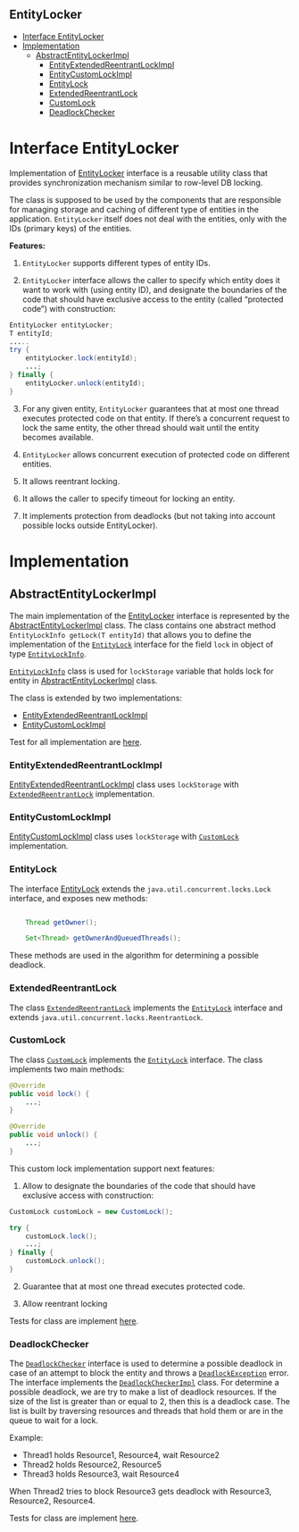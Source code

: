 EntityLocker
------------
- [Interface EntityLocker](#Interface-EntityLocker)
- [Implementation](#Implementation)
    - [AbstractEntityLockerImpl](#AbstractEntityLockerImpl)
        - [EntityExtendedReentrantLockImpl](#EntityExtendedReentrantLockImpl)
        - [EntityCustomLockImpl](#EntityCustomLockImpl)
        - [EntityLock](#EntityLock)
        - [ExtendedReentrantLock](#ExtendedReentrantLock)
        - [CustomLock](#CustomLock)
        - [DeadlockChecker](#DeadlockChecker)

# Interface EntityLocker

Implementation of [EntityLocker](src/main/java/ofedorova/enity/sync/EntityLocker.java) interface is a reusable utility class 
that provides synchronization mechanism similar to row-level DB locking.

The class is supposed to be used by the components that are responsible for managing storage and caching of different type of entities in 
the application. `EntityLocker` itself does not deal with the entities, only with the IDs (primary keys) of the entities.

**Features:**

1. `EntityLocker` supports different types of entity IDs.

2. `EntityLocker` interface allows the caller to specify which entity does it want to work with (using entity ID), and designate 
the boundaries of the code that should have exclusive access to the entity (called “protected code”) with construction:
 ```java
EntityLocker entityLocker;
T entityId;
.....
 try {
     entityLocker.lock(entityId);
     ...;
 } finally {
     entityLocker.unlock(entityId);
 }
 ```

3. For any given entity, `EntityLocker` guarantees that at most one thread executes protected code on that entity. If there’s a 
concurrent request to lock the same entity, the other thread should wait until the entity becomes available.

4. `EntityLocker` allows concurrent execution of protected code on different entities.

5. It allows reentrant locking.

6. It allows the caller to specify timeout for locking an entity.

7. It implements protection from deadlocks (but not taking into account possible locks outside EntityLocker).

# Implementation

## AbstractEntityLockerImpl
The main implementation of the [EntityLocker](src/main/java/ofedorova/enity/sync/EntityLocker.java) interface is represented by the 
[AbstractEntityLockerImpl](src/main/java/ofedorova/enity/sync/impl/lockers/AbstractEntityLockerImpl.java) class.
The class contains one abstract method `EntityLockInfo getLock(T entityId)` that allows you to define the implementation 
of the [`EntityLock`](src/main/java/ofedorova/enity/sync/EntityLock.java) interface for the field `lock` in object of type
[`EntityLockInfo`](src/main/java/ofedorova/enity/sync/EntityLockInfo.java).
 
[`EntityLockInfo`](src/main/java/ofedorova/enity/sync/EntityLockInfo.java) class is used for `lockStorage` variable that holds lock 
for entity in [AbstractEntityLockerImpl](src/main/java/ofedorova/enity/sync/impl/lockers/AbstractEntityLockerImpl.java) class.

The class is extended by two implementations:
- [EntityExtendedReentrantLockImpl](src/main/java/ofedorova/enity/sync/impl/lockers/EntityExtendedReentrantLockImpl.java)
- [EntityCustomLockImpl](src/main/java/ofedorova/enity/sync/impl/lockers/EntityCustomLockImpl.java)

Test for all implementation are [here](src/test/java/ofedorova/enity/sync/impl/lockers/EntityLockerImplTest.java).

### EntityExtendedReentrantLockImpl
[EntityExtendedReentrantLockImpl](src/main/java/ofedorova/enity/sync/impl/lockers/EntityExtendedReentrantLockImpl.java) class 
uses `lockStorage` with [`ExtendedReentrantLock`](src/main/java/ofedorova/enity/sync/impl/locks/ExtendedReentrantLock.java) implementation.

### EntityCustomLockImpl
[EntityCustomLockImpl](src/main/java/ofedorova/enity/sync/impl/lockers/EntityCustomLockImpl.java) class uses `lockStorage` 
with [`CustomLock`](src/main/java/ofedorova/enity/sync/impl/locks/CustomLock.java) implementation.

### EntityLock
The interface [EntityLock](src/main/java/ofedorova/enity/sync/EntityLock.java) extends the `java.util.concurrent.locks.Lock` interface, 
and exposes new methods:
```java

    Thread getOwner();

    Set<Thread> getOwnerAndQueuedThreads();
```
These methods are used in the algorithm for determining a possible deadlock.

### ExtendedReentrantLock
The class [`ExtendedReentrantLock`](src/main/java/ofedorova/enity/sync/impl/locks/ExtendedReentrantLock.java) implements 
the [`EntityLock`](src/main/java/ofedorova/enity/sync/EntityLock.java) interface and extends `java.util.concurrent.locks.ReentrantLock`. 

### CustomLock
The class [`CustomLock`](src/main/java/ofedorova/enity/sync/impl/locks/CustomLock.java) implements the 
[`EntityLock`](src/main/java/ofedorova/enity/sync/EntityLock.java) interface. 
The class implements two main methods:
```java
@Override
public void lock() {
    ...;
}

@Override
public void unlock() {
    ...;
}
```

This custom lock implementation support next features:

1. Allow to designate the boundaries of the code that should have exclusive access with construction:
```java
CustomLock customLock = new CustomLock();

try {
    customLock.lock();
    ...;
} finally {
    customLock.unlock();
}
```

2. Guarantee that at most one thread executes protected code.

3. Allow reentrant locking

Tests for class are implement [here](src/test/java/ofedorova/enity/sync/impl/locks/CustomLockTest.java).

### DeadlockChecker
The [`DeadlockChecker`](src/main/java/ofedorova/enity/sync/impl/DeadlockChecker.java) interface is used to determine a possible deadlock in case of an attempt to block the entity and 
throws a [`DeadlockException`](src/main/java/ofedorova/enity/sync/exception/DeadlockException.java) error.
The interface implements the [`DeadlockCheckerImpl`](src/main/java/ofedorova/enity/sync/impl/lockers/DeadlockCheckerImpl.java) class.
For determine a possible deadlock, we are  try to make a list of deadlock resources. If the size of the list is 
greater than or equal to 2, then this is a deadlock case.
The list is built by traversing resources and threads that hold them or are in the queue to wait for a lock.

Example:
- Thread1 holds Resource1, Resource4, wait Resource2
- Thread2 holds Resource2, Resource5
- Thread3 holds Resource3, wait Resource4

When Thread2 tries to block Resource3 gets deadlock with Resource3, Resource2, Resource4.


Tests for class are implement [here](src/test/java/ofedorova/enity/sync/impl/lockers/DeadlockCheckerImplTest.java).